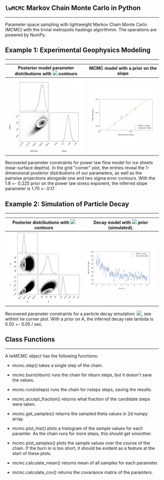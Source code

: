 ## `lwMCMC` Markov Chain Monte Carlo in Python

---

Parameter space sampling with lightweight Markov Chain Monte Carlo (MCMC) with the trivial metropolis hastings algorithmm. The operations are powered by NumPy. 

## Example 1: Experimental Geophysics Modeling

---

Posterior model parameter distributions with <img src="https://render.githubusercontent.com/render/math?math=\sigma"> contours | MCMC model with a prior on the slope
:---------------------------------:|:----------------------------------------:
![](examples/data/ice_corner.png) | ![](examples/data/ice_scatter.png)

Recovered parameter constraints for power law flow model for ice sheets (near-surface depths). In the grid "corner" plot, the entries reveal the 1-dimensional posterior distributions of our parameters, as well as the pairwise projections alongside one and two sigma error contours. With the 1.8 +- 0.225 prior on the power law stress exponent, the inferred slope parameter is 1.70 +- 0.17.

## Example 2: Simulation of Particle Decay

---

Posterior distributions with <img src="https://render.githubusercontent.com/render/math?math=\sigma"> contours | Decay model with <img src="https://render.githubusercontent.com/render/math?math=\lambda"> prior (simulated). 
:---------------------------------:|:----------------------------------------:
![](examples/data/gridsims.png) | ![](examples/data/sims.png)


Recovered parameter constraints for a particle decay simulation: <img src="https://render.githubusercontent.com/render/math?math=\R(t) = A + B e^{-\lambda t}">, see withint he corner plot. With a prior on A, the inferred decay rate lambda is 0.50 +- 0.05 / sec.

## Class Functions 

---

A lwMCMC object has the following functions:
        
* mcmc.step() takes a single step of the chain.

* mcmc.burn(nburn) runs the chain for nburn steps, but it doesn't save
            the values.

* mcmc.run(nsteps) runs the chain for nsteps steps, saving the results.

* mcmc.accept_fraction() returns what fraction of the candidate steps
            were taken.

* mcmc.get_samples() returns the sampled theta values in 2d numpy array.
* mcmc.plot_hist() plots a histogram of the sample values for each
            paramter.  As the chain runs for more steps, this should get
            smoother.
        
* mcmc.plot_samples() plots the sample values over the course of the 
            chain.  If the burn in is too short, it should be evident as a
            feature at the start of these plots.
    
* mcmc.calculate_mean() returns mean of all samples for each parameter.
* mcmc.calculate_cov() returns the covariance matrix of the paramters.
